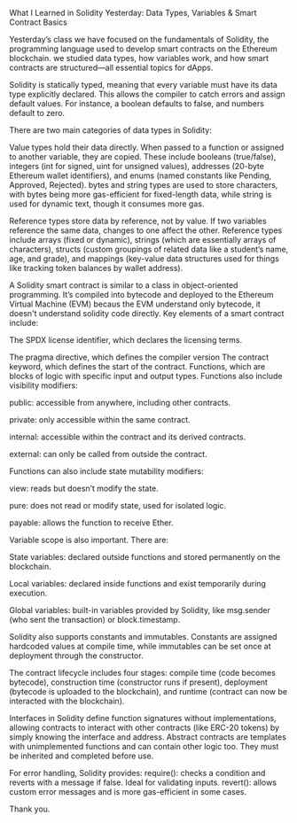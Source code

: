 What I Learned in Solidity Yesterday: Data Types, Variables & Smart Contract Basics

Yesterday’s class we have focused on the fundamentals of Solidity, the programming language used to develop smart contracts on the Ethereum blockchain. we studied data types, how variables work, and how smart contracts are structured—all essential topics for dApps.

Solidity is statically typed, meaning that every variable must have its data type explicitly declared. This allows the compiler to catch errors and assign default values. For instance, a boolean defaults to false, and numbers default to zero.

There are two main categories of data types in Solidity:

Value types hold their data directly. When passed to a function or assigned to another variable, they are copied. These include booleans (true/false), integers (int for signed, uint for unsigned values), addresses (20-byte Ethereum wallet identifiers), and enums (named constants like Pending, Approved, Rejected). bytes and string types are used to store characters, with bytes being more gas-efficient for fixed-length data, while string is used for dynamic text, though it consumes more gas.

Reference types store data by reference, not by value. If two variables reference the same data, changes to one affect the other. Reference types include arrays (fixed or dynamic), strings (which are essentially arrays of characters), structs (custom groupings of related data like a student’s name, age, and grade), and mappings (key-value data structures used for things like tracking token balances by wallet address).

A Solidity smart contract is similar to a class in object-oriented programming. It’s compiled into bytecode and deployed to the Ethereum Virtual Machine (EVM) becaus the EVM understand only bytecode, it doesn't understand solidity code directly. Key elements of a smart contract include:

The SPDX license identifier, which declares the licensing terms.

The pragma directive, which defines the compiler version 
The contract keyword, which defines the start of the contract.
Functions, which are blocks of logic with specific input and output types.
Functions also include visibility modifiers:

public: accessible from anywhere, including other contracts.

private: only accessible within the same contract.

internal: accessible within the contract and its derived contracts.

external: can only be called from outside the contract.

Functions can also include state mutability modifiers:

view: reads but doesn’t modify the state.

pure: does not read or modify state, used for isolated logic.

payable: allows the function to receive Ether.

Variable scope is also important. There are:

State variables: declared outside functions and stored permanently on the blockchain.

Local variables: declared inside functions and exist temporarily during execution.

Global variables: built-in variables provided by Solidity, like msg.sender (who sent the transaction) or block.timestamp.

Solidity also supports constants and immutables. Constants are assigned hardcoded values at compile time, while immutables can be set once at deployment through the constructor.

The contract lifecycle includes four stages: compile time (code becomes bytecode), construction time (constructor runs if present), deployment (bytecode is uploaded to the blockchain), and runtime (contract can now be interacted with the blockchain).

Interfaces in Solidity define function signatures without implementations, allowing contracts to interact with other contracts (like ERC-20 tokens) by simply knowing the interface and address. Abstract contracts are templates with unimplemented functions and can contain other logic too. They must be inherited and completed before use.

For error handling, Solidity provides:
require(): checks a condition and reverts with a message if false. Ideal for validating inputs.
revert(): allows custom error messages and is more gas-efficient in some cases.

Thank you. 